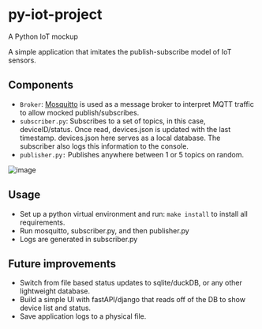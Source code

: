 # py-iot-project
A Python IoT mockup


A simple application that imitates the publish-subscribe model of IoT sensors.

## Components

- `Broker`: [Mosquitto](http://mosquitto.org/) is used as a message broker to interpret MQTT traffic to allow mocked publish/subscribes.
- `subscriber.py`: Subscribes to a set of topics, in this case, deviceID/status. Once read, devices.json is updated with the last timestamp. devices.json here serves as a local database. The subscriber also logs this information to the console.
- `publisher.py:` Publishes anywhere between 1 or 5 topics on random.

![image](https://github.com/arjunanan6/py-iot-project/assets/102953522/801c050c-0ac0-4a64-9eb8-2a50bf7bc69f)


## Usage
- Set up a python virtual environment and run: `make install` to install all requirements.
- Run mosquitto, subscriber.py, and then publisher.py
- Logs are generated in subscriber.py


## Future improvements
- Switch from file based status updates to sqlite/duckDB, or any other lightweight database.
- Build a simple UI with fastAPI/django that reads off of the DB to show device list and status. 
- Save application logs to a physical file.
